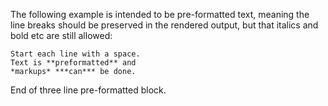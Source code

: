 The following example is intended to be pre-formatted text, meaning the line breaks should be preserved in the rendered output, but that italics and bold etc are still allowed:

```
Start each line with a space.
Text is **preformatted** and
*markups* ***can*** be done.
```

End of three line pre-formatted block.
